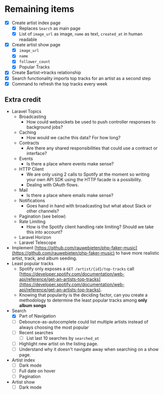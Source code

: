 # Remaining items

* [x] Create artist index page
    * [x] Replaces `Search` as main page
    * [x] List of `image_url` as image, `name` as text, `created_at` in human readable
* [x] Create artist show page
    * [x] `image_url`
    * [x] `name`
    * [x] `follower_count`
    * [x] Popular Tracks
* [x] Create $artist->tracks relationship
* [x] Search functionality imports top tracks for an artist as a second step
* [x] Command to refresh the top tracks every week

## Extra credit

* Laravel Topics
    * Broadcasting
        * How could websockets be used to push controller responses to background jobs?
    * Caching
        * How would we cache this data? For how long?
    * Contracts
        * Are there any shared responsibilities that could use a contract or interface?
    * Events
        * Is there a place where events make sense?
    * HTTP Client
        * We are only using 2 calls to Spotify at the moment so writing your own API SDK using the HTTP facade is a possibility.
        * Dealing with OAuth flows.
    * Mail
        * Is there a place where emails make sense?
    * Notifications
        * Goes hand in hand with broadcasting but what about Slack or other channels?
    * Pagination (see below)
    * Rate Limiting
        * How is the Spotify client handling rate limiting? Should we take this into account?
    * Laravel Horizon
    * Laravel Telescope
* Implement [https://github.com/rauwebieten/php-faker-music](https://github.com/rauwebieten/php-faker-music) to have more realistic artist, track, and album seeding.
* Least popular tracks
    * Spotify only exposes a `GET /artist/{id}/top-tracks` call [https://developer.spotify.com/documentation/web-api/reference/get-an-artists-top-tracks](https://developer.spotify.com/documentation/web-api/reference/get-an-artists-top-tracks).
    * Knowing that popularity is the deciding factor, can you create a methodology to determine the least popular tracks among **only album songs**
* Search
    * [x] Part of Navigation
    * [ ] Debounce-as-autocomplete could list multiple artists instead of always choosing the most popular
    * [ ] Recent searches
        * [ ] List last 10 searches by `searched_at`
    * [ ] Highlight new artist on the listing page.
    * [ ] Understand why it doesn't navigate away when searching on a show page.
* Artist index
    * [ ] Dark mode
    * [ ] Full date on hover
    * [ ] Pagination
* Artist show
    * [ ] Dark mode
